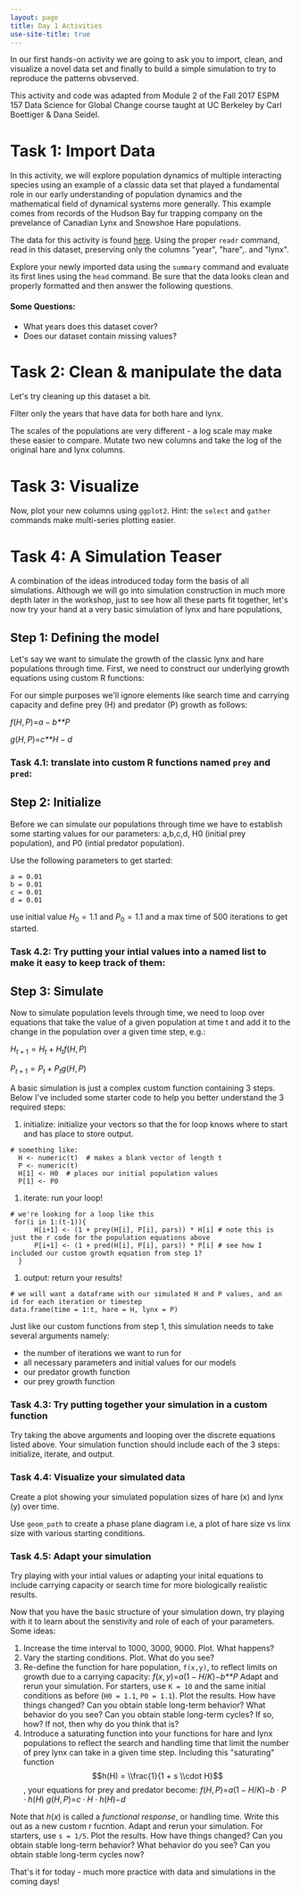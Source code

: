 ```yaml
---
layout: page
title: Day 1 Activities
use-site-title: true
---
```


In our first hands-on activity we are going to ask you to import, clean, and visualize a novel data set and finally to build a simple simulation to try to reproduce the patterns obvserved.

This activity and code was adapted from Module 2 of the Fall 2017 ESPM 157 Data Science for Global Change course taught at UC Berkeley by Carl Boettiger & Dana Seidel.

Task 1: Import Data
===================

In this activity, we will explore population dynamics of multiple interacting species using an example of a classic data set that played a fundamental role in our early understanding of population dynamics and the mathematical field of dynamical systems more generally. This example comes from records of the Hudson Bay fur trapping company on the prevelance of Canadian Lynx and Snowshoe Hare populations.

The data for this activity is found [here](https://raw.githubusercontent.com/bblais/Systems-Modeling-Spring-2015-Notebooks/master/data/Lynx%20and%20Hare%20Data/lynxhare.csv). Using the proper `readr` command, read in this dataset, preserving only the columns "year", "hare",. and "lynx".

Explore your newly imported data using the `summary` command and evaluate its first lines using the `head` command. Be sure that the data looks clean and properly formatted and then answer the following questions.

#### Some Questions:

-   What years does this dataset cover?
-   Does our dataset contain missing values?

Task 2: Clean & manipulate the data
===================================

Let's try cleaning up this dataset a bit.

Filter only the years that have data for both hare and lynx.

The scales of the populations are very different - a log scale may make these easier to compare. Mutate two new columns and take the log of the original hare and lynx columns.

Task 3: Visualize
=================

Now, plot your new columns using `ggplot2`. Hint: the `select` and `gather` commands make multi-series plotting easier.

Task 4: A Simulation Teaser
===========================

A combination of the ideas introduced today form the basis of all simulations. Although we will go into simulation construction in much more depth later in the workshop, just to see how all these parts fit together, let's now try your hand at a very basic simulation of lynx and hare populations,

Step 1: Defining the model
--------------------------

Let's say we want to simulate the growth of the classic lynx and hare populations through time. First, we need to construct our underlying growth equations using custom R functions:

For our simple purposes we'll ignore elements like search time and carrying capacity and define prey (H) and predator (P) growth as follows:

*f*(*H*, *P*)=*a* − *b**P*

*g*(*H*, *P*)=*c**H* − *d*

### Task 4.1: translate into custom R functions named `prey` and `pred`:

Step 2: Initialize
------------------

Before we can simulate our populations through time we have to establish some starting values for our parameters: a,b,c,d, H0 (initial prey population), and P0 (intial predator population).

Use the following parameters to get started:

    a = 0.01
    b = 0.01
    c = 0.01
    d = 0.01

use initial value *H*<sub>0</sub> = 1.1 and *P*<sub>0</sub> = 1.1 and a max time of 500 iterations to get started.

### Task 4.2: Try putting your intial values into a named list to make it easy to keep track of them:

Step 3: Simulate
----------------

Now to simulate population levels through time, we need to loop over equations that take the value of a given population at time t and add it to the change in the population over a given time step, e.g.:

*H*<sub>*t* + 1</sub> = *H*<sub>*t*</sub> + *H*<sub>*t*</sub>*f*(*H*, *P*)

*P*<sub>*t* + 1</sub> = *P*<sub>*t*</sub> + *P*<sub>*t*</sub>*g*(*H*, *P*)

A basic simulation is just a complex custom function containing 3 steps. Below I've included some starter code to help you better understand the 3 required steps:

1.  initialize: initialize your vectors so that the for loop knows where to start and has place to store output.

<!-- -->

    # something like: 
      H <- numeric(t)  # makes a blank vector of length t
      P <- numeric(t)
      H[1] <- H0  # places our initial population values
      P[1] <- P0

1.  iterate: run your loop!

<!-- -->

    # we're looking for a loop like this
     for(i in 1:(t-1)){
          H[i+1] <- (1 + prey(H[i], P[i], pars)) * H[i] # note this is just the r code for the population equations above
          P[i+1] <- (1 + pred(H[i], P[i], pars)) * P[i] # see how I included our custom growth equation from step 1?
      }

1.  output: return your results!

<!-- -->

    # we will want a dataframe with our simulated H and P values, and an id for each iteration or timestep
    data.frame(time = 1:t, hare = H, lynx = P)

Just like our custom functions from step 1, this simulation needs to take several arguments namely:

-   the number of iterations we want to run for
-   all necessary parameters and initial values for our models
-   our predator growth function
-   our prey growth function

### Task 4.3: Try putting together your simulation in a custom function

Try taking the above arguments and looping over the discrete equations listed above. Your simulation function should include each of the 3 steps: initialize, iterate, and output.

### Task 4.4: Visualize your simulated data

Create a plot showing your simulated population sizes of hare (x) and lynx (y) over time.

Use `geom_path` to create a phase plane diagram i.e, a plot of hare size vs linx size with various starting conditions.

### Task 4.5: Adapt your simulation

Try playing with your intial values or adapting your inital equations to include carrying capacity or search time for more biologically realistic results.

Now that you have the basic structure of your simulation down, try playing with it to learn about the senstivity and role of each of your parameters. Some ideas:

1.  Increase the time interval to 1000, 3000, 9000. Plot. What happens?
2.  Vary the starting conditions. Plot. What do you see?
3.  Re-define the function for hare population, `f(x,y)`, to reflect limits on growth due to a carrying capacity:
    *f*(*x*, *y*)=*a*(1 − *H*/*K*)−*b**P*
     Adapt and rerun your simulation. For starters, use `K = 10` and the same initial conditions as before (`H0 = 1.1`, `P0 = 1.1`). Plot the results. How have things changed? Can you obtain stable long-term behavior? What behavior do you see? Can you obtain stable long-term cycles? If so, how? If not, then why do you think that is?
4.  Introduce a saturating function into your functions for hare and lynx populations to reflect the search and handling time that limit the number of prey lynx can take in a given time step. Including this "saturating" function
    $$h(H) = \\frac{1}{1 + s \\cdot H}$$
    , your equations for prey and predator become:
    *f*(*H*, *P*)=*a*(1 − *H*/*K*)−*b* ⋅ *P* ⋅ *h*(*H*)
    *g*(*H*, *P*)=*c* ⋅ *H* ⋅ *h*(*H*)−*d*

Note that *h*(*x*) is called a *functional response*, or handling time. Write this out as a new custom r fucntion. Adapt and rerun your simulation. For starters, use `s = 1/5`. Plot the results. How have things changed? Can you obtain stable long-term behavior? What behavior do you see? Can you obtain stable long-term cycles now?

That's it for today - much more practice with data and simulations in the coming days!
